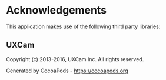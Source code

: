 # Acknowledgements
This application makes use of the following third party libraries:

## UXCam

Copyright (c) 2013-2016, UXCam Inc.
All rights reserved.

Generated by CocoaPods - https://cocoapods.org

